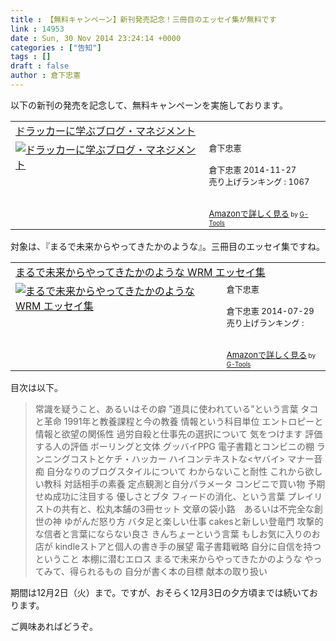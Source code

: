 ```yaml
---
title : 【無料キャンペーン】新刊発売記念！三冊目のエッセイ集が無料です
link : 14953
date : Sun, 30 Nov 2014 23:24:14 +0000
categories : ["告知"]
tags : []
draft : false
author : 倉下忠憲
---
```


以下の新刊の発売を記念して、無料キャンペーンを実施しております。

<table  border="0" cellpadding="5"><tr><td colspan="2"><a href="http://www.amazon.co.jp/%E3%83%89%E3%83%A9%E3%83%83%E3%82%AB%E3%83%BC%E3%81%AB%E5%AD%A6%E3%81%B6%E3%83%96%E3%83%AD%E3%82%B0%E3%83%BB%E3%83%9E%E3%83%8D%E3%82%B8%E3%83%A1%E3%83%B3%E3%83%88-%E5%80%89%E4%B8%8B%E5%BF%A0%E6%86%B2-ebook/dp/B00QAO0WOY%3FSubscriptionId%3D15SMZCTB9V8NGR2TW082%26tag%3Drashita1000-22%26linkCode%3Dxm2%26camp%3D2025%26creative%3D165953%26creativeASIN%3DB00QAO0WOY" target="_blank">ドラッカーに学ぶブログ・マネジメント</a><img src="http://www.assoc-amazon.jp/e/ir?t=rashita1000-22&l=ur2&o=9" width="1" height="1" style="border: none;" alt="" /></td></tr><tr><td valign="top"><a href="http://www.amazon.co.jp/%E3%83%89%E3%83%A9%E3%83%83%E3%82%AB%E3%83%BC%E3%81%AB%E5%AD%A6%E3%81%B6%E3%83%96%E3%83%AD%E3%82%B0%E3%83%BB%E3%83%9E%E3%83%8D%E3%82%B8%E3%83%A1%E3%83%B3%E3%83%88-%E5%80%89%E4%B8%8B%E5%BF%A0%E6%86%B2-ebook/dp/B00QAO0WOY%3FSubscriptionId%3D15SMZCTB9V8NGR2TW082%26tag%3Drashita1000-22%26linkCode%3Dxm2%26camp%3D2025%26creative%3D165953%26creativeASIN%3DB00QAO0WOY" target="_blank"><img src="http://ecx.images-amazon.com/images/I/41%2ByY9hZKYL._SL160_.jpg" border="0" alt="ドラッカーに学ぶブログ・マネジメント" /></a></td><td valign="top"><font size="-1">倉下忠憲 <br /><br />倉下忠憲  2014-11-27<br />売り上げランキング : 1067<br /><br /><br /><a href="http://www.amazon.co.jp/%E3%83%89%E3%83%A9%E3%83%83%E3%82%AB%E3%83%BC%E3%81%AB%E5%AD%A6%E3%81%B6%E3%83%96%E3%83%AD%E3%82%B0%E3%83%BB%E3%83%9E%E3%83%8D%E3%82%B8%E3%83%A1%E3%83%B3%E3%83%88-%E5%80%89%E4%B8%8B%E5%BF%A0%E6%86%B2-ebook/dp/B00QAO0WOY%3FSubscriptionId%3D15SMZCTB9V8NGR2TW082%26tag%3Drashita1000-22%26linkCode%3Dxm2%26camp%3D2025%26creative%3D165953%26creativeASIN%3DB00QAO0WOY" target="_blank">Amazonで詳しく見る</a></font><font size="-2"> by <a href="http://www.goodpic.com/mt/aws/index.html" >G-Tools</a></font></td></tr></table>

対象は、『まるで未来からやってきたかのような』。三冊目のエッセイ集ですね。

<table  border="0" cellpadding="5"><tr><td colspan="2"><a href="http://www.amazon.co.jp/%E3%81%BE%E3%82%8B%E3%81%A7%E6%9C%AA%E6%9D%A5%E3%81%8B%E3%82%89%E3%82%84%E3%81%A3%E3%81%A6%E3%81%8D%E3%81%9F%E3%81%8B%E3%81%AE%E3%82%88%E3%81%86%E3%81%AA-WRM-%E3%82%A8%E3%83%83%E3%82%BB%E3%82%A4%E9%9B%86-%E5%80%89%E4%B8%8B%E5%BF%A0%E6%86%B2-ebook/dp/B00M9F4DR0%3FSubscriptionId%3D15SMZCTB9V8NGR2TW082%26tag%3Drashita1000-22%26linkCode%3Dxm2%26camp%3D2025%26creative%3D165953%26creativeASIN%3DB00M9F4DR0" target="_blank">まるで未来からやってきたかのような WRM エッセイ集</a><img src="http://www.assoc-amazon.jp/e/ir?t=rashita1000-22&l=ur2&o=9" width="1" height="1" style="border: none;" alt="" /></td></tr><tr><td valign="top"><a href="http://www.amazon.co.jp/%E3%81%BE%E3%82%8B%E3%81%A7%E6%9C%AA%E6%9D%A5%E3%81%8B%E3%82%89%E3%82%84%E3%81%A3%E3%81%A6%E3%81%8D%E3%81%9F%E3%81%8B%E3%81%AE%E3%82%88%E3%81%86%E3%81%AA-WRM-%E3%82%A8%E3%83%83%E3%82%BB%E3%82%A4%E9%9B%86-%E5%80%89%E4%B8%8B%E5%BF%A0%E6%86%B2-ebook/dp/B00M9F4DR0%3FSubscriptionId%3D15SMZCTB9V8NGR2TW082%26tag%3Drashita1000-22%26linkCode%3Dxm2%26camp%3D2025%26creative%3D165953%26creativeASIN%3DB00M9F4DR0" target="_blank"><img src="http://ecx.images-amazon.com/images/I/41KnFi8aemL._SL160_.jpg" border="0" alt="まるで未来からやってきたかのような WRM エッセイ集" /></a></td><td valign="top"><font size="-1">倉下忠憲 <br /><br />倉下忠憲  2014-07-29<br />売り上げランキング : <br /><br /><br /><a href="http://www.amazon.co.jp/%E3%81%BE%E3%82%8B%E3%81%A7%E6%9C%AA%E6%9D%A5%E3%81%8B%E3%82%89%E3%82%84%E3%81%A3%E3%81%A6%E3%81%8D%E3%81%9F%E3%81%8B%E3%81%AE%E3%82%88%E3%81%86%E3%81%AA-WRM-%E3%82%A8%E3%83%83%E3%82%BB%E3%82%A4%E9%9B%86-%E5%80%89%E4%B8%8B%E5%BF%A0%E6%86%B2-ebook/dp/B00M9F4DR0%3FSubscriptionId%3D15SMZCTB9V8NGR2TW082%26tag%3Drashita1000-22%26linkCode%3Dxm2%26camp%3D2025%26creative%3D165953%26creativeASIN%3DB00M9F4DR0" target="_blank">Amazonで詳しく見る</a></font><font size="-2"> by <a href="http://www.goodpic.com/mt/aws/index.html" >G-Tools</a></font></td></tr></table>

目次は以下。

<blockquote>
常識を疑うこと、あるいはその癖
”道具に使われている”という言葉
タコと革命
1991年と教養課程と今の教養
情報という科目単位
エントロピーと情報と欲望の関係性
過労自殺と仕事先の選択について
気をつけます
評価する人の評価
ボーリングと文体
グッバイPPG
電子書籍とコンビニの棚
ランニングコストとケチ・ハッカー
ハイコンテキストな<ヤバイ>
マナー音痴
自分なりのブログスタイルについて
わからないこと耐性
これから欲しい教科
対話相手の素養
定点観測と自分パラメータ
コンビニで買い物
予期せぬ成功に注目する
優しさとブタ
フィードの消化、という言葉
プレイリストの共有と、松丸本舗の3冊セット
文章の袋小路　あるいは不完全な創世の神
ゆがんだ怒り方
バタ足と楽しい仕事
cakesと新しい登竜門
攻撃的な信者と言葉にならない良さ
きんちょーという言葉
もしお気に入りのお店が
kindleストアと個人の書き手の展望
電子書籍戦略
自分に自信を持つということ
本棚に潜むエロス
まるで未来からやってきたかのような
やってみて、得られるもの
自分が書く本の目標
献本の取り扱い 
</blockquote>

期間は12月2日（火）まで。ですが、おそらく12月3日の夕方頃までは続いております。

ご興味あればどうぞ。


